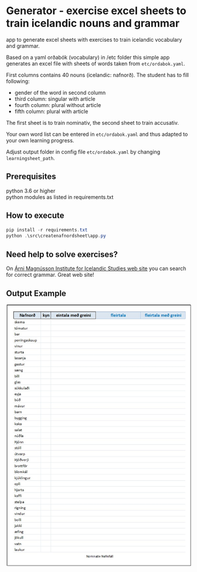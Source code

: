 # Generator - exercise excel sheets to train icelandic nouns and grammar

app to generate excel sheets with exercises to train icelandic vocabulary and grammar.

Based on a yaml orðabók (vocabulary) in /etc folder this simple app generates an excel file with sheets of words taken from `etc/ordabok.yaml`.

First columns contains 40 nouns (icelandic: nafnorð).
The student has to fill following:

- gender of the word in second column
- third column: singular with article
- fourth column: plural without article
- fifth column: plural with article
  
The first sheet is to train nominativ, the second sheet to train accusativ.

Your own word list can be entered in `etc/ordabok.yaml` and thus adapted to your own learning progress.

Adjust output folder in config file `etc/ordabok.yaml` by changing `learningsheet_path`.

## Prerequisites

python 3.6 or higher  
python modules as listed in requirements.txt

## How to execute

``` powershell
pip install -r requirements.txt
python .\src\createnafnordsheet\app.py
```

## Need help to solve exercises?

On [Árni Magnússon Institute for Icelandic Studies web site](https://bin.arnastofnun.is) you can search for correct grammar. Great web site!

## Output Example

![Example file](assets/xls_example.jpg)
